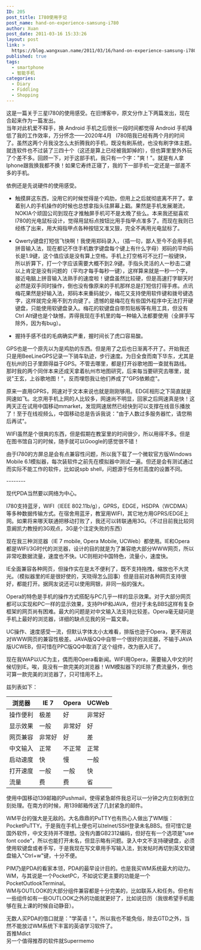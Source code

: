 ```yaml
---
ID: 205
post_title: I780使用手记
post_name: hand-on-experience-samsung-i780
author: Xuan
post_date: 2011-03-16 15:33:26
layout: post
link: >
  https://blog.wangxuan.name/2011/03/16/hand-on-experience-samsung-i780/
published: true
tags:
  - smartphone
  - 智能手机
categories:
  - Diary
  - Fiddling
  - Shopping
---
```

这是一篇关于三星I780的使用感受。在旧博客中，原文分作上下两篇发出，现在合起来作为一篇发出。  
当年对此机爱不释手，换 Android 手机之后很长一段时间都觉得 Android 手机降低了我的工作效率，万分怀念——2020年4月
 
I780陪我已经有两个月的时间了。虽然这两个月我没怎么太折腾我的手机，既没有刷系统，也没有刷字体主题。就连软件也不过装了三四十个（这还是算上已经被我卸掉的），但也算里里外外玩了个差不多。回顾一下，对于这部手机，我只有一个字："爽！"。就是有人拿Iphone跟我换我都不换！如果它寿终正寝了，我的下一部手机一定还是一部差不多的手机。

依例还是先说硬件的使用感受。

- 触摸屏这东西，没用它的时候觉得是个鸡肋，但用上之后就彻底离不开了。拿着别人的手机操作的时候也总想拿指头往屏幕上戳。果然是手机发展潮流，NOKIA个顽固公司到现在才推触屏手机可不是太晚了些么。本来我还挺喜欢I780的光电鼠标设计，觉得用鼠标点按钮比用手指甲点准多了。而现在我则已经练了出来，用大拇指甲点各种按钮又准又狠，完全不再用光电鼠标了。

- Qwerty键盘打短信飞快啊！我使用郑码录入，（插一句，鄙人至今不会用手机拼音输入法，现在都记不住手机数字键盘每个键上有什么字母）郑码的平均码长是1.9键，这个值应该是没有算上空格。手机上打空格可不比打一般键快，所以折算下，打一个字应该需要大概不到2.9键。手指头灵活的人一秒击二键以上肯定是没有问题的（平均才每手每秒一键），这样算来就是一秒一个字，接近电脑上拼音输入法熟手的速度啦！键盘虽然比较硬，但是高速打字聊天时必然是双手同时操作，倒也没有像原来的手机那样总是打短信打得手疼。点讯梅花果然是好输入法，郑码本来重码就少，梅花又支持使用软件键和拨号键选字，这样就完全用不到方向键了。遗憾的是梅花在有些国外程序中无法打开硬键盘，只能使用软键盘录入。梅花的软键盘自带剪贴板等有用工具，但没有Ctrl Alt键也是个缺憾，弄得我现在手机里的每一种输入法都要使用（全屏手写除外，因为有bug）。

- 握持手感不佳的毛病确实严重，握时间长了虎口容易酸。

GPS也是一个原先以为是鸡肋的东西。但是用了之后也日渐离不开了。开始我还只是用BeeLineGPS记录一下骑车轨迹，步行速度。为日全食而南下华东，尤其是在杭州的日子里颇得益于GPS。不管去哪里，都是打开谷歌地图一查就有路线。那时我的两个同伴本来还成天拿着杭州市地图研究，后来每当要研究去哪里，就说"王玄，上谷歌地图！"，反而埋怨我让他们养成了"GPS依赖症"。

原来一直用GPRS，网速对于文本来说也就是刚刚够用。EDGE相形之下简直就是网速如飞。北京用手机上网的人比较多，网速尚不明显，回家之后网速真是快！这两天正在试用中国移动mmarket，发现网速居然已经快到可以支撑在线音乐播放了！至于在线视频么，中国移动总是告诉我说："由于人数过多服务器忙，请您稍后再试"。

WIFI虽然是个很爽的东西，但是假期在教室里的时间很少，所以用得不多。但是在图书馆自习的时候，随手就可以Google的感觉很不错！

由于I780的方屏总是会有点兼容性问题，所以我下载了一个微软官方版Windows Mobile 6.1模拟器，每次装软件之前先在模拟器中测试一遍。但还是会有测试通过而实际不能工作的软件，比如说spb shell，问题源于任务栏高度的设置不同。

-------- 

现代PDA当然要以网络为中心。

I780支持蓝牙，WIFI（IEEE 802.11b/g），GPRS，EDGE，HSDPA（WCDMA）等多种数据传输方式。在宿舍用蓝牙，教室用WIFI，其它地方用GPRS/EDGE上网。如果将来哪天联通把移动打败了，我还可以转联通用3G。（不过目前我比较同意阚凯力教授的3G观点，3G是个注定失败的东西）

现在我三种浏览器（IE 7 mobile, Opera Mobile, UCWeb）都使用。IE和Opera都是WIFI/3G时代的浏览器，设计的目的就是为了兼容绝大部分WWW网页，所以非常吃数据流量，速度也不快。UC则相对中国特色，流量小，速度快。

IE全面兼容各种网页，但操作实在是太不便利了，既不支持拖拽，缩放也不大灵光。（模拟器里的IE是很好使的，天晓得怎么回事）但是目前对各种网页支持很好，都能打开。据网友说还可以使用网银，非同一般的强大。

Opera的特色是手机的操作方式搭配与PC几乎一样的显示效果。对于大部分网页都可以实现和PC一样的显示效果，支持PHP和JAVA，但对于未名BBS这样有复杂框架的网页尚有困难。最大的问题是对中文输入法支持比较差。Opera毫无疑问是手机上最好的浏览器，详细的缺点见我的另一篇文章。

UC操作、速度感受一流，但默认字体太小太难看，排版也逊于Opera，更不用说对WWW网页的兼容性极差。JAVA版QQ中自带一个很好的浏览器，不输于JAVA版UCWEB，但可惜在PPC版QQ中取消了这个组件，改为嵌入IE了。

现在我WAP以UC为主，偶而用Opera看新闻。WIFI用Opera，需要输入中文的时候切到IE。唉，竟没有一款完美的浏览器！WM模拟器下的IE除了费流量外，倒也可算一款完美的浏览器了，只可惜用不上。

兹列表如下：

| 浏览器   | IE 7   | Opera  | UCWeb  |
|----------|--------|--------|--------|
| 操作便利 | 极差   | 好     | 非常好 |
| 显示效果 | 一般   | 非常好 | 好     |
| 网页兼容 | 非常好 | 好     | 差     |
| 中文输入 | 正常   | 不正常 | 正常   |
| 启动速度 | 快     | 慢     | 一般   |
| 打开速度 | 一般   | 一般   | 快     |
| 流量     | 费     | 费     | 省     |

使用中国移动139邮箱的Pushmail，使得紧急邮件我总可以一分钟之内立刻收到立刻处理。在南方的时候，用139邮箱传送了几封紧急的邮件。

WM平台的强大是无敌的。大名鼎鼎的PuTTY也有热心人做出了WM版：PocketPuTTY。于是我在手机上便也可以telnet/SSH登录未名BBS。但可惜它是国外软件，中文支持并不理想。没有内置GB2312编码，但好在有一个选项是"use font code"，所以也能打开未名，但显示略有问题。录入中文不支持硬键盘，必须使用软键盘或者手写，于是我现在写文章用手写输入法，到发帖时再切到英文软键盘输入"Ctrl+w"键，十分不便。

PIM乃是PDA的看家本领，PDA的最早设计目的。也是我买WM系统最大的动力。  
WM，与其说是一个PocketPC，不如说它更主要的功能是一个PocketOutlookTerminal。  
WM与OUTLOOK的大部分组件兼容都是十分完美的，比如联系人和任务。但也有一些组件如有一些OUTLOOK之外的功能就更好了，比如说日历（我很希望手机能够在我上课的时候自动静音）。

无数人买PDA的借口就是："学英语！"。所以我也不能免俗，除去GTD之外，当然不能放过WM系统下丰富的英语学习软件了。  
首推Mdict  
另一个值得推荐的软件就Supermemo